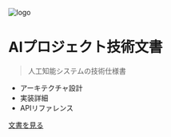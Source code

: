 ![logo](https://docsify.js.org/_media/icon.svg)

# AIプロジェクト技術文書

> 人工知能システムの技術仕様書

- アーキテクチャ設計
- 実装詳細
- APIリファレンス

[文書を見る](#aiプロジェクト技術文書) 